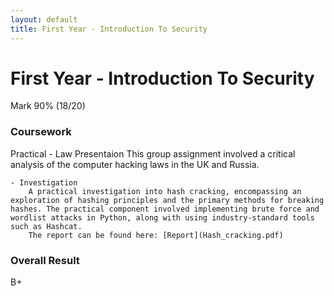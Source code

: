 ```yaml
---
layout: default
title: First Year - Introduction To Security
---
```


# First Year - Introduction To Security

Mark 90% (18/20)

### Coursework
Practical
    - Law Presentaion
        This group assignment involved a critical analysis of the computer hacking laws in the UK and Russia.

    - Investigation
        A practical investigation into hash cracking, encompassing an exploration of hashing principles and the primary methods for breaking hashes. The practical component involved implementing brute force and wordlist attacks in Python, along with using industry-standard tools such as Hashcat. 
        The report can be found here: [Report](Hash_cracking.pdf)


### Overall Result 

B+